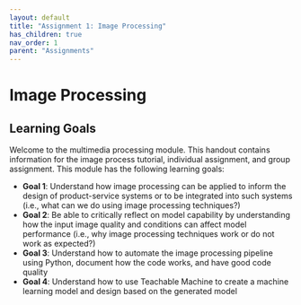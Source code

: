 ```yaml
---
layout: default
title: "Assignment 1: Image Processing"
has_children: true
nav_order: 1
parent: "Assignments"
---
```


# Image Processing

## Learning Goals

Welcome to the multimedia processing module. This handout contains information for the image process tutorial, individual assignment, and group assignment. This module has the following learning goals:  

 - **Goal 1**: Understand how image processing can be applied to inform the design of product-service systems or to be integrated into such systems (i.e., what can we do using image processing techniques?)
 - **Goal 2**: Be able to critically reflect on model capability by understanding how the input image quality and conditions can affect model performance (i.e., why image processing techniques work or do not work as expected?)
 - **Goal 3**: Understand how to automate the image processing pipeline using Python, document how the code works, and have good code quality
 - **Goal 4**: Understand how to use Teachable Machine to create a machine learning model and design based on the generated model
